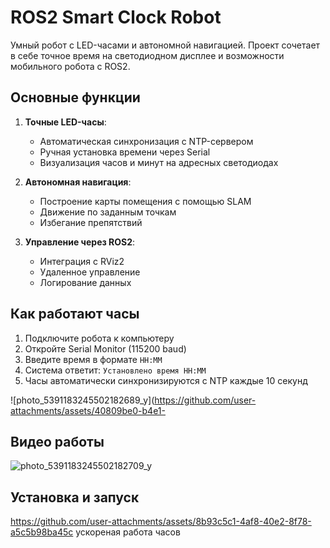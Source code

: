 # ROS2 Smart Clock Robot



Умный робот с LED-часами и автономной навигацией. Проект сочетает в себе точное время на светодиодном дисплее и возможности мобильного робота с ROS2.

## Основные функции

1. **Точные LED-часы**:
   - Автоматическая синхронизация с NTP-сервером
   - Ручная установка времени через Serial
   - Визуализация часов и минут на адресных светодиодах

2. **Автономная навигация**:
   - Построение карты помещения с помощью SLAM
   - Движение по заданным точкам
   - Избегание препятствий

3. **Управление через ROS2**:
   - Интеграция с RViz2
   - Удаленное управление
   - Логирование данных

## Как работают часы

1. Подключите робота к компьютеру
2. Откройте Serial Monitor (115200 baud)
3. Введите время в формате `HH:MM`
4. Система ответит: `Установлено время HH:MM`
5. Часы автоматически синхронизируются с NTP каждые 10 секунд

![photo_5391183245502182689_y](https://github.com/user-attachments/assets/40809be0-b4e1-

## Видео работы

![photo_5391183245502182709_y](https://github.com/user-attachments/assets/5cb8d61f-1b67-4895-a8c3-57ead8f317a8)

## Установка и запуск


https://github.com/user-attachments/assets/8b93c5c1-4af8-40e2-8f78-a5c5b98ba45c
ускореная работа часов
